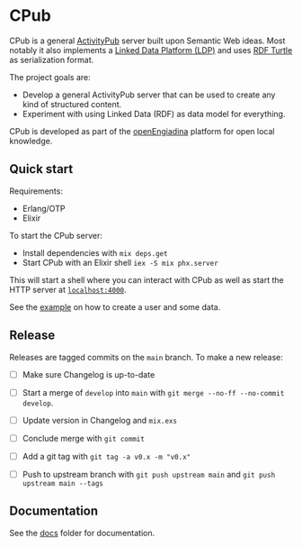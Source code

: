 <!--
SPDX-FileCopyrightText: 2020 pukkamustard <pukkamustard@posteo.net>

SPDX-License-Identifier: CC0-1.0
-->

# CPub

CPub is a general [ActivityPub](https://www.w3.org/TR/activitypub/) server built upon Semantic Web ideas. Most notably it also implements a [Linked Data Platform (LDP)](https://www.w3.org/TR/ldp/) and uses [RDF Turtle](https://www.w3.org/TR/turtle/) as serialization format.

The project goals are:

- Develop a general ActivityPub server that can be used to create any kind of structured content.
- Experiment with using Linked Data (RDF) as data model for everything.

CPub is developed as part of the [openEngiadina](https://openengiadina.net/) platform for open local knowledge.

## Quick start

Requirements:

  - Erlang/OTP
  - Elixir

To start the CPub server:

  * Install dependencies with `mix deps.get`
  * Start CPub with an Elixir shell `iex -S mix phx.server`

This will start a shell where you can interact with CPub as well as start the
HTTP server at [`localhost:4000`](http://localhost:4000/public).

See the [example](docs/demo.org) on how to create a user and some data.

## Release

Releases are tagged commits on the `main` branch. To make a new release:

- [ ] Make sure Changelog is up-to-date
- [ ] Start a merge of `develop` into `main` with `git merge --no-ff --no-commit develop`. 
- [ ] Update version in Changelog and `mix.exs`
- [ ] Conclude merge with `git commit`
- [ ] Add a git tag with `git tag -a v0.x -m "v0.x"`
- [ ] Push to upstream branch with `git push upstream main` and `git push upstream main --tags`


## Documentation

See the [docs](docs/) folder for documentation.
